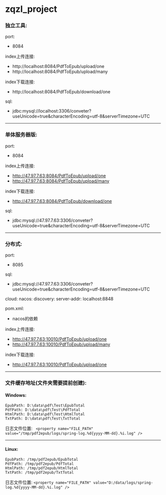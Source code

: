 # zqzl_project

### 独立工具:
port:
- 8084

index上传连接: 
- http://localhost:8084/PdfToEpub/upload/one
- http://localhost:8084/PdfToEpub/upload/many
    
index下载连接:
- http://localhost:8084/PdfToEpub/download/one

sql: 
- jdbc:mysql://localhost:3306/conveter?useUnicode=true&characterEncoding=utf-8&serverTimezone=UTC

---
### 单体服务器版:
port:
- 8084

index上传连接:
- http://47.97.7.63:8084/PdfToEpub/upload/one
- http://47.97.7.63:8084/PdfToEpub/upload/many

index下载连接:
- http://47.97.7.63:8084/PdfToEpub/download/one

sql: 
- jdbc:mysql://47.97.7.63:3306/conveter?useUnicode=true&characterEncoding=utf-8&serverTimezone=UTC

---
### 分布式:
port:
- 8085

sql:
- jdbc:mysql://47.97.7.63:3306/conveter?useUnicode=true&characterEncoding=utf-8&serverTimezone=UTC

cloud:
  nacos:
    discovery:
      server-addr: localhost:8848

pom.xml:
- nacos的依赖

index上传连接:
- http://47.97.7.63:10010/PdfToEpub/upload/one
- http://47.97.7.63:10010/PdfToEpub/upload/many

index下载连接:
- http://47.97.7.63:10010/PdfToEpub/upload/one

---
### 文件缓存地址(文件夹需要提前创建):
#### Windows:
  
    EpubPath: D:\data\pdf\Test\EpubTotal
    PdfPath: D:\data\pdf\Test\PdfTotal
    HtmlPath: D:\data\pdf\Test\HtmlTotal 
    TxtPath: D:\data\pdf\Test\TxtTotal

日志文件位置: 
``` <property name="FILE_PATH" value="/tmp/pdf2epub/logs/spring-log.%d{yyyy-MM-dd}.%i.log" />```

---
#### Linux:
  
    EpubPath: /tmp/pdf2epub/EpubTotal
    PdfPath: /tmp/pdf2epub/PdfTotal
    HtmlPath: /tmp/pdf2epub/HtmlTotal
    TxtPath: /tmp/pdf2epub/TxtTotal

日志文件位置: 
```<property name="FILE_PATH" value="D:/data/logs/spring-log.%d{yyyy-MM-dd}.%i.log" />```
